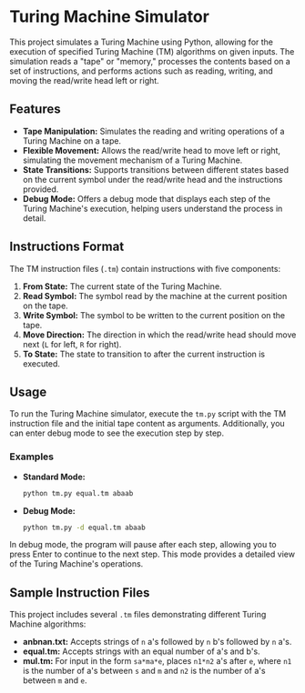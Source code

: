 # Turing Machine Simulator

This project simulates a Turing Machine using Python, allowing for the execution of specified Turing Machine (TM) algorithms on given inputs. The simulation reads a "tape" or "memory," processes the contents based on a set of instructions, and performs actions such as reading, writing, and moving the read/write head left or right.

## Features

- **Tape Manipulation:** Simulates the reading and writing operations of a Turing Machine on a tape.
- **Flexible Movement:** Allows the read/write head to move left or right, simulating the movement mechanism of a Turing Machine.
- **State Transitions:** Supports transitions between different states based on the current symbol under the read/write head and the instructions provided.
- **Debug Mode:** Offers a debug mode that displays each step of the Turing Machine's execution, helping users understand the process in detail.

## Instructions Format

The TM instruction files (`.tm`) contain instructions with five components:
1. **From State:** The current state of the Turing Machine.
2. **Read Symbol:** The symbol read by the machine at the current position on the tape.
3. **Write Symbol:** The symbol to be written to the current position on the tape.
4. **Move Direction:** The direction in which the read/write head should move next (`L` for left, `R` for right).
5. **To State:** The state to transition to after the current instruction is executed.

## Usage

To run the Turing Machine simulator, execute the `tm.py` script with the TM instruction file and the initial tape content as arguments. Additionally, you can enter debug mode to see the execution step by step.

### Examples

- **Standard Mode:**
  
  ```bash
  python tm.py equal.tm abaab
  ```
- **Debug Mode:**
  
  ```bash
  python tm.py -d equal.tm abaab
  ```

In debug mode, the program will pause after each step, allowing you to press Enter to continue to the next step. This mode provides a detailed view of the Turing Machine's operations.

## Sample Instruction Files

This project includes several `.tm` files demonstrating different Turing Machine algorithms:
- **anbnan.txt:** Accepts strings of `n` a's followed by `n` b's followed by `n` a's.
- **equal.tm:** Accepts strings with an equal number of a's and b's.
- **mul.tm:** For input in the form `sa*ma*e`, places `n1*n2` a's after `e`, where `n1` is the number of a's between `s` and `m` and `n2` is the number of a's between `m` and `e`.
